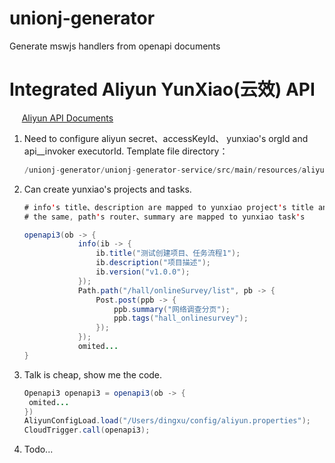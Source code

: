 # unionj-generator

Generate mswjs handlers from openapi documents

# Integrated Aliyun YunXiao(云效) API

      [Aliyun API Documents](https://help.aliyun.com/document_detail/179127.html?spm=a2c4g.11186623.6.701.14a335b5pN0T3H)

1. Need to configure aliyun secret、accessKeyId、 yunxiao's orgId and api__invoker executorId. Template file directory：
   
   ```java
   /unionj-generator/unionj-generator-service/src/main/resources/aliyun.template.properties
   ```

2. Can create yunxiao's projects and tasks.
   
   ```java
   # info's title、description are mapped to yunxiao project's title and description
   # the same, path's router、summary are mapped to yunxiao task's 
   
   openapi3(ob -> {
               info(ib -> {
                   ib.title("测试创建项目、任务流程1");
                   ib.description("项目描述");
                   ib.version("v1.0.0");
               });
               Path.path("/hall/onlineSurvey/list", pb -> {
                   Post.post(ppb -> {
                       ppb.summary("网络调查分页");
                       ppb.tags("hall_onlinesurvey");
                   });
               });
               omited...
   }
   ```

3. Talk is cheap, show me the code.
   
   ```java
   Openapi3 openapi3 = openapi3(ob -> {
    omited...
   })
   AliyunConfigLoad.load("/Users/dingxu/config/aliyun.properties");
   CloudTrigger.call(openapi3);
   ```

4. Todo...
